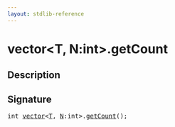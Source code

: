 ```yaml
---
layout: stdlib-reference
---
```


# vector\<T, N:int\>\.getCount

## Description





## Signature 

<pre>
int <a href="/stdlib-reference/types/vector/index" class="code_type">vector</a>&lt;<a href="/stdlib-reference/types/vector/index#typeparam-T" class="code_type">T</a>, <a href="/stdlib-reference/types/vector/index#decl-N" class="code_var">N</a>:int&gt;.<a href="/stdlib-reference/types/vector/getCount">getCount</a>();

</pre>

